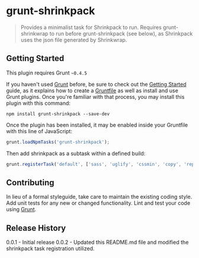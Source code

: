# grunt-shrinkpack

> Provides a minimalist task for Shrinkpack to run. Requires grunt-shrinkwrap to run before grunt-shrinkpack (see below), as Shrinkpack uses the json file generated by Shrinkwrap.

## Getting Started
This plugin requires Grunt `~0.4.5`

If you haven't used [Grunt](http://gruntjs.com/) before, be sure to check out the [Getting Started](http://gruntjs.com/getting-started) guide, as it explains how to create a [Gruntfile](http://gruntjs.com/sample-gruntfile) as well as install and use Grunt plugins. Once you're familiar with that process, you may install this plugin with this command:

```shell
npm install grunt-shrinkpack --save-dev
```

Once the plugin has been installed, it may be enabled inside your Gruntfile with this line of JavaScript:

```js
grunt.loadNpmTasks('grunt-shrinkpack');
```

Then add shrinkpack as a subtask within a defined build:

```js
grunt.registerTask('default', ['sass', 'uglify', 'cssmin', 'copy', 'replace', 'shrinkwrap', 'shrinkpack']);
```


## Contributing
In lieu of a formal styleguide, take care to maintain the existing coding style. Add unit tests for any new or changed functionality. Lint and test your code using [Grunt](http://gruntjs.com/).

## Release History
0.0.1 - Initial release
0.0.2 - Updated this README.md file and modified the shrinkpack task registration utilized.

